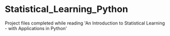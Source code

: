 # Statistical_Learning_Python
Project files completed while reading 'An Introduction to Statistical Learning - with Applications in Python'

